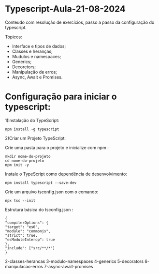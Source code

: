 # Typescript-Aula-21-08-2024

Conteudo com resolução de exercícios, passo a passo da configuração do typescript.

Tópicos: 
- Interface e tipos de dados;
- Classes e heranças;
- Mudulos e namespaces;
- Generics;
- Decoretors;
- Manipulação de erros;
- Async, Await e Promises.


# Configuração para iniciar o typescript:

1)Instalação do TypeScript: 

    npm install -g typescript

2)Criar um Projeto TypeScript:

Crie uma pasta para o projeto e inicialize com npm :

    mkdir nome-do-projeto
    cd nome-do-projeto
    npm init -y

Instale o TypeScript como dependência de desenvolvimento:

    npm install typescript --save-dev

Crie um arquivo tsconfig.json com o comando:

    npx tsc --init

Estrutura básica do tsconfig.json :

    {
    "compilerOptions": {
    "target": "es6",
    "module": "commonjs",
    "strict": true,
    "esModuleInterop": true
    },
    "include": ["src/**/*"]
    }

2-classes-herancas
3-modulo-namespaces
4-generics
5-decorators
6-manipulacao-erros
7-async-await-promises
